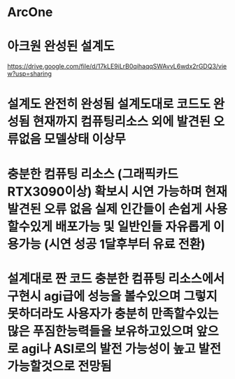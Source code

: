 # ArcOne
# 아크원 완성된 설계도
https://drive.google.com/file/d/17kLE9iLrB0qihaqqSWAvvL6wdx2rGDQ3/view?usp=sharing
# 설계도 완전히 완성됨 설계도대로 코드도 완성됨 현재까지 컴퓨팅리소스 외에 발견된 오류없음 모델상태 이상무 
# 충분한 컴퓨팅 리소스 (그래픽카드 RTX3090이상) 확보시 시연 가능하며 현재 발견된 오류 없음 실제 인간들이 손쉽게 사용할수있게 배포가능 및 일반인들 자유롭게 이용가능 (시연 성공 1달후부터 유료 전환)
# 설계대로 짠 코드 충분한 컴퓨팅 리소스에서 구현시 agi급에 성능을 볼수있으며 그렇지못하더라도 사용자가 충분히 만족할수있는 많은 푸짐한능력들을 보유하고있으며 앞으로 agi나 ASI로의 발전 가능성이 높고 발전 가능할것으로 전망됨
